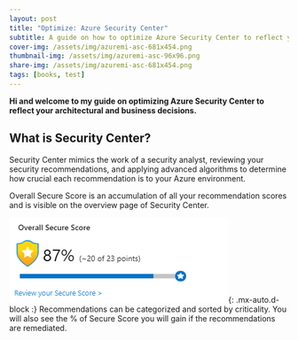 ```yaml
---
layout: post
title: "Optimize: Azure Security Center"
subtitle: A guide on how to optimize Azure Security Center to reflect your architectural and business decisions.
cover-img: /assets/img/azuremi-asc-681x454.png
thumbnail-img: /assets/img/azuremi-asc-96x96.png
share-img: /assets/img/azuremi-asc-681x454.png
tags: [books, test]
---
```

**Hi and welcome to my guide on optimizing Azure Security Center to reflect your architectural and business decisions.**
## What is Security Center?

Security Center mimics the work of a security analyst, reviewing your security recommendations, and applying advanced algorithms to determine how crucial each recommendation is to your Azure environment.

Overall Secure Score is an accumulation of all your recommendation scores and is visible on the overview page of Security Center.

![Crepe](/assets/img/asc/image.png){: .mx-auto.d-block :}
Recommendations can be categorized and sorted by criticality. You will also see the % of Secure Score you will gain if the recommendations are remediated.